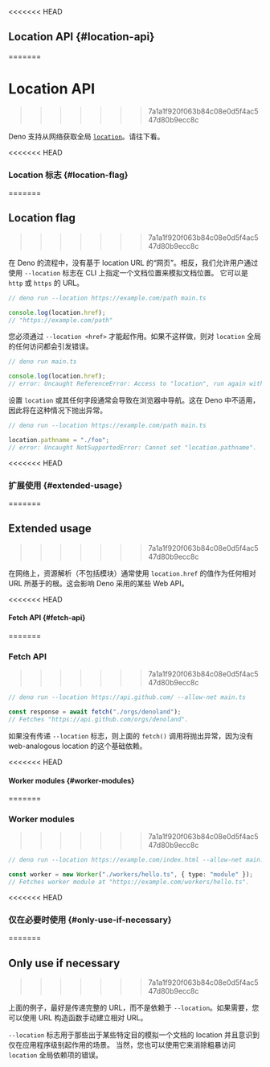 <<<<<<< HEAD
## Location API {#location-api}
=======
# Location API
>>>>>>> 7a1a1f920f063b84c08e0d5f4ac547d80b9ecc8c

Deno 支持从网络获取全局
[`location`](https://developer.mozilla.org/en-US/docs/Web/API/Window/location)。请往下看。

<<<<<<< HEAD
### Location 标志 {#location-flag}
=======
## Location flag
>>>>>>> 7a1a1f920f063b84c08e0d5f4ac547d80b9ecc8c

在 Deno 的流程中，没有基于 location URL 的“网页”。相反，我们允许用户通过使用 `--location` 标志在 CLI
上指定一个文档位置来模拟文档位置。 它可以是 `http` 或 `https` 的 URL。

```ts
// deno run --location https://example.com/path main.ts

console.log(location.href);
// "https://example.com/path"
```

您必须通过 `--location <href>` 才能起作用。如果不这样做，则对 `location` 全局的任何访问都会引发错误。

```ts
// deno run main.ts

console.log(location.href);
// error: Uncaught ReferenceError: Access to "location", run again with --location <href>.
```

设置 `location` 或其任何字段通常会导致在浏览器中导航。这在 Deno 中不适用，因此将在这种情况下抛出异常。

```ts
// deno run --location https://example.com/path main.ts

location.pathname = "./foo";
// error: Uncaught NotSupportedError: Cannot set "location.pathname".
```

<<<<<<< HEAD
### 扩展使用 {#extended-usage}
=======
## Extended usage
>>>>>>> 7a1a1f920f063b84c08e0d5f4ac547d80b9ecc8c

在网络上，资源解析（不包括模块）通常使用 `location.href` 的值作为任何相对 URL 所基于的根。这会影响 Deno 采用的某些 Web API。

<<<<<<< HEAD
#### Fetch API {#fetch-api}
=======
### Fetch API
>>>>>>> 7a1a1f920f063b84c08e0d5f4ac547d80b9ecc8c

```ts
// deno run --location https://api.github.com/ --allow-net main.ts

const response = await fetch("./orgs/denoland");
// Fetches "https://api.github.com/orgs/denoland".
```

如果没有传递 `--location` 标志，则上面的 `fetch()` 调用将抛出异常，因为没有 web-analogous location
的这个基础依赖。

<<<<<<< HEAD
#### Worker modules {#worker-modules}
=======
### Worker modules
>>>>>>> 7a1a1f920f063b84c08e0d5f4ac547d80b9ecc8c

```ts
// deno run --location https://example.com/index.html --allow-net main.ts

const worker = new Worker("./workers/hello.ts", { type: "module" });
// Fetches worker module at "https://example.com/workers/hello.ts".
```

<<<<<<< HEAD
### 仅在必要时使用 {#only-use-if-necessary}
=======
## Only use if necessary
>>>>>>> 7a1a1f920f063b84c08e0d5f4ac547d80b9ecc8c

上面的例子，最好是传递完整的 URL，而不是依赖于 `--location`。如果需要，您可以使用 URL 构造函数手动建立相对 URL。

`--location` 标志用于那些出于某些特定目的模拟一个文档的 location 并且意识到仅在应用程序级别起作用的场景。
当然，您也可以使用它来消除粗暴访问 `location` 全局依赖项的错误。
